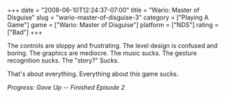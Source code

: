 +++
date = "2008-06-10T12:24:37-07:00"
title = "Wario: Master of Disguise"
slug = "wario-master-of-disguise-3"
category = ["Playing A Game"]
game = ["Wario: Master of Disguise"]
platform = ["NDS"]
rating = ["Bad"]
+++

The controls are sloppy and frustrating.  The level design is confused and boring.  The graphics are mediocre.  The music sucks.  The gesture recognition sucks.  The "story?"  Sucks.

That's about everything.  Everything about this game sucks.

<i>Progress: Gave Up -- Finished Episode 2</i>